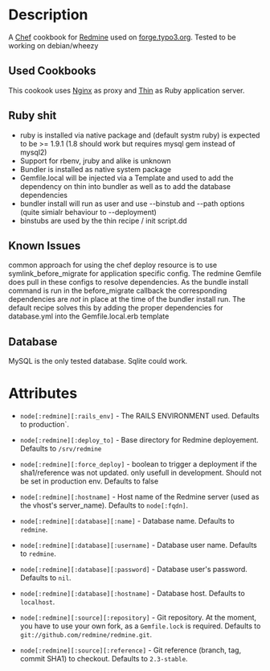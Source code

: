 Description
===========

A [Chef](http://opscode.com/chef) cookbook for [Redmine](http://redmine.org) used on [forge.typo3.org](http://forge.typo3.org).
Tested to be working on debian/wheezy

Used Cookbooks
--------------

This cookook uses [Nginx](http://community.opscode.com/cookbooks/nginx) as proxy and [Thin](http://github.com/typo3-cookbooks/thin) as Ruby application server. 

Ruby shit
---------

- ruby is installed via native package and (default systm ruby) is expected to be >= 1.9.1 (1.8 should work but requires mysql gem instead of mysql2)
- Support for rbenv, jruby and alike is unknown
- Bundler is installed as native system package
- Gemfile.local will be injected via a Template and used to add the dependency on thin into bundler as well as to add the database dependencies
- bundler install will run as user and use --binstub and --path options (quite simialr behaviour to --deployment)
- binstubs are used by the thin recipe / init script.dd


Known Issues
------------

common approach for using the chef deploy resource is to use symlink\_before\_migrate for application specific config. The redmine Gemfile does pull in these configs to resolve dependencies. 
As the bundle install command is run in the before\_migrate callback the corresponding dependencies are *not* in place at the time of the bundler install run. The default recipe solves this by adding
the proper dependencies for database.yml into the Gemfile.local.erb template


Database
--------

MySQL is the only tested database. Sqlite could work.

Attributes
==========
* `node[:redmine][:rails_env]` -  The RAILS ENVIRONMENT used. Defaults to production`.
* `node[:redmine][:deploy_to]` -  Base directory for Redmine deployement. Defaults to `/srv/redmine`
* `node[:redmine][:force_deploy]` -  boolean to trigger a deployment if the sha1/reference was not updated. only usefull in development. Should not be set in production env. Defaults to false
* `node[:redmine][:hostname]` - Host name of the Redmine server (used as the vhost's server_name). Defaults to `node[:fqdn]`.
* `node[:redmine][:database][:name]` - Database name. Defaults to `redmine`.
* `node[:redmine][:database][:username]` - Database user name. Defaults to `redmine`.
* `node[:redmine][:database][:password]` - Database user's password. Defaults to `nil`.
* `node[:redmine][:database][:hostname]` - Database host. Defaults to `localhost`.

* `node[:redmine][:source][:repository]` - Git repository. At the moment, you have to use your own fork, as a `Gemfile.lock` is required. Defaults to `git://github.com/redmine/redmine.git`.
* `node[:redmine][:source][:reference]` - Git reference (branch, tag, commit SHA1) to checkout. Defaults to `2.3-stable`.

